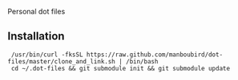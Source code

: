 Personal dot files

Installation
--------

     /usr/bin/curl -fksSL https://raw.github.com/manboubird/dot-files/master/clone_and_link.sh | /bin/bash
     cd ~/.dot-files && git submodule init && git submodule update
